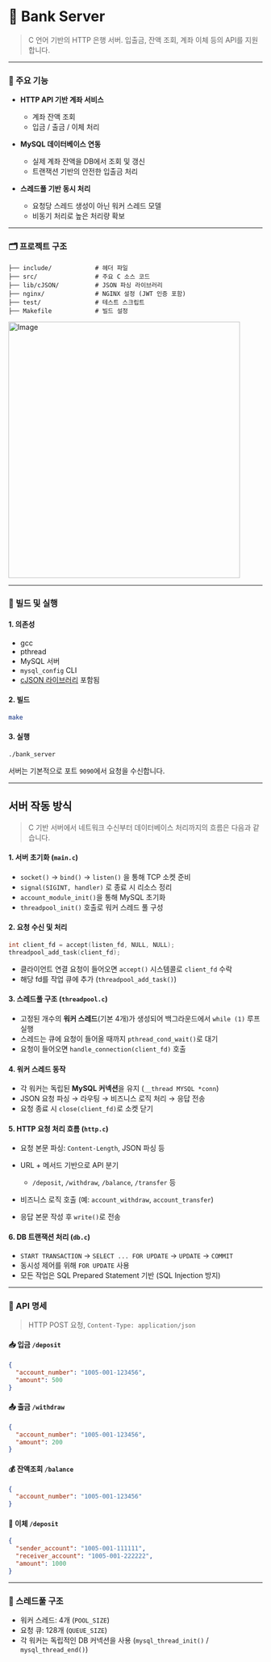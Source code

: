 # 🏦 Bank Server

> C 언어 기반의 HTTP 은행 서버. 입출금, 잔액 조회, 계좌 이체 등의 API를 지원합니다.
---

### 📌 주요 기능

* **HTTP API 기반 계좌 서비스**

  * 계좌 잔액 조회
  * 입금 / 출금 / 이체 처리
* **MySQL 데이터베이스 연동**

  * 실제 계좌 잔액을 DB에서 조회 및 갱신
  * 트랜잭션 기반의 안전한 입출금 처리
* **스레드풀 기반 동시 처리**

  * 요청당 스레드 생성이 아닌 워커 스레드 모델
  * 비동기 처리로 높은 처리량 확보

---

### 🗂️ 프로젝트 구조

```
├── include/            # 헤더 파일
├── src/                # 주요 C 소스 코드
├── lib/cJSON/          # JSON 파싱 라이브러리
├── nginx/              # NGINX 설정 (JWT 인증 포함)
├── test/               # 테스트 스크립트
├── Makefile            # 빌드 설정
```

<img width="459" height="507" alt="Image" src="https://github.com/user-attachments/assets/06cd77a4-b1bc-4856-9900-ca05fc215fc0" />

---

### 🚀 빌드 및 실행

#### 1. 의존성

* gcc
* pthread
* MySQL 서버
* `mysql_config` CLI
* [cJSON 라이브러리](https://github.com/DaveGamble/cJSON) 포함됨

#### 2. 빌드

```bash
make
```

#### 3. 실행

```bash
./bank_server
```

서버는 기본적으로 포트 `9090`에서 요청을 수신합니다.

---

## 서버 작동 방식

> C 기반 서버에서 네트워크 수신부터 데이터베이스 처리까지의 흐름은 다음과 같습니다.

#### 1. 서버 초기화 (`main.c`)

* `socket()` → `bind()` → `listen()` 을 통해 TCP 소켓 준비
* `signal(SIGINT, handler)` 로 종료 시 리소스 정리
* `account_module_init()`을 통해 MySQL 초기화
* `threadpool_init()` 호출로 워커 스레드 풀 구성

#### 2. 요청 수신 및 처리

```c
int client_fd = accept(listen_fd, NULL, NULL);
threadpool_add_task(client_fd);
```

* 클라이언트 연결 요청이 들어오면 `accept()` 시스템콜로 `client_fd` 수락
* 해당 fd를 작업 큐에 추가 (`threadpool_add_task()`)

#### 3. 스레드풀 구조 (`threadpool.c`)

* 고정된 개수의 **워커 스레드**(기본 4개)가 생성되어 백그라운드에서 `while (1)` 루프 실행
* 스레드는 큐에 요청이 들어올 때까지 `pthread_cond_wait()`로 대기
* 요청이 들어오면 `handle_connection(client_fd)` 호출

#### 4. 워커 스레드 동작

* 각 워커는 독립된 **MySQL 커넥션**을 유지 (`__thread MYSQL *conn`)
* JSON 요청 파싱 → 라우팅 → 비즈니스 로직 처리 → 응답 전송
* 요청 종료 시 `close(client_fd)`로 소켓 닫기

#### 5. HTTP 요청 처리 흐름 (`http.c`)

* 요청 본문 파싱: `Content-Length`, JSON 파싱 등
* URL + 메서드 기반으로 API 분기

  * `/deposit`, `/withdraw`, `/balance`, `/transfer` 등
* 비즈니스 로직 호출 (예: `account_withdraw`, `account_transfer`)
* 응답 본문 작성 후 `write()`로 전송

#### 6. DB 트랜잭션 처리 (`db.c`)

* `START TRANSACTION` → `SELECT ... FOR UPDATE` → `UPDATE` → `COMMIT`
* 동시성 제어를 위해 `FOR UPDATE` 사용
* 모든 작업은 SQL Prepared Statement 기반 (SQL Injection 방지)

---

### 📡 API 명세

> HTTP POST 요청, `Content-Type: application/json`

#### 📥 입금 `/deposit`

```json
{
  "account_number": "1005-001-123456",
  "amount": 500
}
```

#### 📤 출금 `/withdraw`

```json
{
  "account_number": "1005-001-123456",
  "amount": 200
}
```

#### 💰 잔액조회 `/balance`

```json
{
  "account_number": "1005-001-123456"
}
```

#### 🔁 이체 `/deposit`

```json
{
  "sender_account": "1005-001-111111",
  "receiver_account": "1005-001-222222",
  "amount": 1000
}
```

---

### 🧵 스레드풀 구조

* 워커 스레드: 4개 (`POOL_SIZE`)
* 요청 큐: 128개 (`QUEUE_SIZE`)
* 각 워커는 독립적인 DB 커넥션을 사용 (`mysql_thread_init()` / `mysql_thread_end()`)

